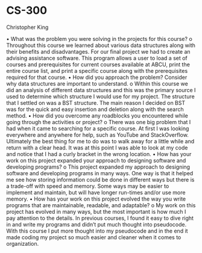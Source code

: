 # CS-300

Christopher King

•	What was the problem you were solving in the projects for this course?
    o	Throughout this course we learned about various data structures along with their benefits and disadvantages. For our final project we had to create an advising assistance software. This program allows a user to load a set of courses and prerequisites for current courses available at ABCU, print the entire course list, and print a specific course along with the prerequisites required for that course. 
•	How did you approach the problem? Consider why data structures are important to understand.
    o	Within this course we did an analysis of different data structures and this was the primary source I used to determine which structure I would use for my project. The structure that I settled on was a BST structure. The main reason I decided on BST was for the quick and easy insertion and deletion along with the search method. 
•	How did you overcome any roadblocks you encountered while going through the activities or project?
    o	There was one big problem that I had when it came to searching for a specific course. At first I was looking everywhere and anywhere for help, such as YouTube and StackOverflow. Ultimately the best thing for me to do was to walk away for a little while and return with a clear head. It was at this point I was able to look at my code and notice that I had a curly bracket in the wrong location. 
•	How has your work on this project expanded your approach to designing software and developing programs?
    o	This project expanded my approach to designing software and developing programs in many ways. One way is that it helped me see how storing information could be done in different ways but there is a trade-off with speed and memory. Some ways may be easier to implement and maintain, but will have longer run-times and/or use more memory. 
•	How has your work on this project evolved the way you write programs that are maintainable, readable, and adaptable?
    o	My work on this project has evolved in many ways, but the most important is how much I pay attention to the details. In previous courses, I found it easy to dive right in and write my programs and didn’t put much thought into pseudocode. With this course I put more thought into my pseudocode and in the end it made coding my project so much easier and cleaner when it comes to organization. 

